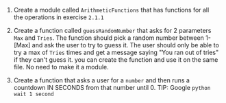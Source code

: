 1) Create a module called `ArithmeticFunctions` that has functions for all the operations in exercise `2.1.1`
2) Create a function called `guessRandomNumber` that asks for 2 parameters `Max` and `Tries`. The function should pick a random number between 1-[Max] and ask the user to try to guess it. The user should only be able to try a max of `Tries` times and get a message saying "You ran out of tries" if they can't guess it.
    you can create the function and use it on the same file. No need to make it a module.
    
3) Create a function that asks a user for a `number` and then runs a countdown IN SECONDS from that number until 0.
    TIP: Google `python wait 1 second`